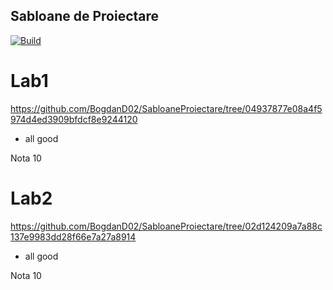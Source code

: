 ## Sabloane de Proiectare
[![Build](https://github.com/BogdanD02/SabloaneProiectare/actions/workflows/Linux.yml/badge.svg)](https://github.com/BogdanD02/SabloaneProiectare/actions/workflows/Linux.yml)

# Lab1

https://github.com/BogdanD02/SabloaneProiectare/tree/04937877e08a4f5974d4ed3909bfdcf8e9244120
- all good

Nota 10

# Lab2 

https://github.com/BogdanD02/SabloaneProiectare/tree/02d124209a7a88c137e9983dd28f66e7a27a8914
- all good

Nota 10
